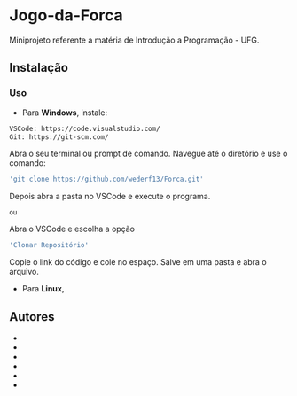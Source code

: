 # Jogo-da-Forca
Miniprojeto referente a matéria de Introdução a Programação - UFG.

## Instalação 

### Uso

* Para **Windows**, instale:

```bash
VSCode: https://code.visualstudio.com/
Git: https://git-scm.com/
```
Abra o seu terminal ou prompt de comando. Navegue até o diretório e use o comando:
```bash
'git clone https://github.com/wederf13/Forca.git'
```
Depois abra a pasta no VSCode e execute o programa.

<sub>ou</sub> 

Abra o VSCode e escolha a opção
```bash
'Clonar Repositório'
```
Copie o link do código e cole no espaço.
Salve em uma pasta e abra o arquivo.

* Para **Linux**,

## Autores

*
*
*
*
*
*


